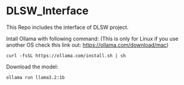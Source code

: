 # DLSW_Interface
This Repo includes the interface of DLSW project.

Intall Ollama with following command: (This is only for Linux if you use another OS check this link out: https://ollama.com/download/mac)
```
curl -fsSL https://ollama.com/install.sh | sh
```

Download the model:
```
ollama run llama3.2:1b
```